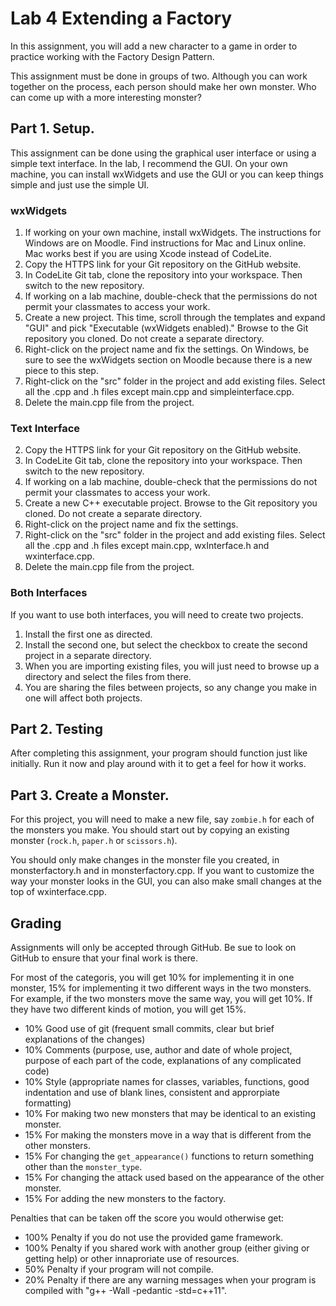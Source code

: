 # Lab 4 Extending a Factory

In this assignment, you will add a new character to a game in order to practice working with the Factory Design Pattern.

This assignment must be done in groups of two. Although you can work together on the process, each person should make her own monster. Who can come up with a more interesting monster?

## Part 1. Setup.

This assignment can be done using the graphical user interface or using a simple text interface. In the lab, I recommend the GUI. On your own machine, you can install wxWidgets and use the GUI or you can keep things simple and just use the simple UI. 

### wxWidgets

1. If working on your own machine, install wxWidgets. The instructions for Windows are on Moodle. Find instructions for Mac and Linux online. Mac works best if you are using Xcode instead of CodeLite.
2. Copy the HTTPS link for your Git repository on the GitHub website.
3. In CodeLite Git tab, clone the repository into your workspace. Then switch to the new repository.
4. If working on a lab machine, double-check that the permissions do not permit your classmates to access your work.
4. Create a new project. This time, scroll through the templates and expand "GUI" and pick "Executable (wxWidgets enabled)." Browse to the Git repository you cloned. Do not create a separate directory.
5. Right-click on the project name and fix the settings. On Windows, be sure to see the wxWidgets section on Moodle because there is a new piece to this step.
6. Right-click on the "src" folder in the project and add existing files. Select all the .cpp and .h files except main.cpp and simpleinterface.cpp.
7. Delete the main.cpp file from the project.

### Text Interface

2. Copy the HTTPS link for your Git repository on the GitHub website.
3. In CodeLite Git tab, clone the repository into your workspace. Then switch to the new repository.
4. If working on a lab machine, double-check that the permissions do not permit your classmates to access your work.
4. Create a new C++ executable project. Browse to the Git repository you cloned. Do not create a separate directory.
5. Right-click on the project name and fix the settings.
6. Right-click on the "src" folder in the project and add existing files. Select all the .cpp and .h files except main.cpp, wxInterface.h and wxinterface.cpp.
7. Delete the main.cpp file from the project.

### Both Interfaces

If you want to use both interfaces, you will need to create two projects. 

1. Install the first one as directed. 
2. Install the second one, but select the checkbox to create the second project in a separate directory.
3. When you are importing existing files, you will just need to browse up a directory and select the files from there.
4. You are sharing the files between projects, so any change you make in one will affect both projects. 

## Part 2. Testing

After completing this assignment, your program should function just like initially. Run it now and play around with it to get a feel for how it works. 

## Part 3. Create a Monster.

For this project, you will need to make a new file, say `zombie.h` for each of the monsters you make. You should start out by copying an existing monster (`rock.h`, `paper.h` or `scissors.h`). 

You should only make changes in the monster file you created, in monsterfactory.h and in monsterfactory.cpp. If you want to customize the way your monster looks in the GUI, you can also make small changes at the top of wxinterface.cpp.

## Grading

Assignments will only be accepted through GitHub. Be sue to look on GitHub to ensure that your final work is there.

For most of the categoris, you will get 10% for implementing it in one monster, 15% for implementing it two different ways in the two monsters. For example, if the two monsters move the same way, you will get 10%. If they have two different kinds of motion, you will get 15%.

* 10% Good use of git (frequent small commits, clear but brief explanations of the changes)
* 10% Comments (purpose, use, author and date of whole project, purpose of each part of the code, explanations of any complicated code)
* 10% Style (appropriate names for classes, variables, functions, good indentation and use of blank lines, consistent and approrpiate formatting)
* 10% For making two new monsters that may be identical to an existing monster.
* 15% For making the monsters move in a way that is different from the other monsters.
* 15% For changing the `get_appearance()` functions to return something other than the `monster_type`.
* 15% For changing the attack used based on the appearance of the other monster.
* 15% For adding the new monsters to the factory.

Penalties that can be taken off the score you would otherwise get:
* 100% Penalty if you do not use the provided game framework.
* 100% Penalty if you shared work with another group (either giving or getting help) or other innaproriate use of resources.
* 50% Penalty if your program will not compile.
* 20% Penalty if there are any warning messages when your program is compiled with "g++ -Wall -pedantic -std=c++11".
